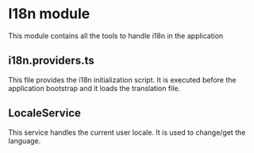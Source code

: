 I18n module
===

This module contains all the tools to handle i18n in the application

i18n.providers.ts
---

This file provides the i18n initialization script. It is executed before the application bootstrap and it loads the translation file.

LocaleService
---

This service handles the current user locale.
It is used to change/get the language. 